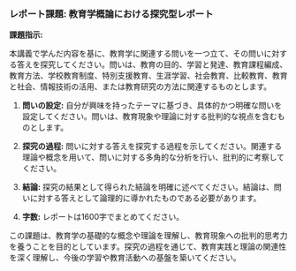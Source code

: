 ### レポート課題: 教育学概論における探究型レポート

**課題指示:**

本講義で学んだ内容を基に、教育学に関連する問いを一つ立て、その問いに対する答えを探究してください。問いは、教育の目的、学習と発達、教育課程編成、教育方法、学校教育制度、特別支援教育、生涯学習、社会教育、比較教育、教育と社会、情報技術の活用、または教育研究の方法に関連するものとします。

1. **問いの設定:** 自分が興味を持ったテーマに基づき、具体的かつ明確な問いを設定してください。問いは、教育現象や理論に対する批判的な視点を含むものとします。

2. **探究の過程:** 問いに対する答えを探究する過程を示してください。関連する理論や概念を用いて、問いに対する多角的な分析を行い、批判的に考察してください。

3. **結論:** 探究の結果として得られた結論を明確に述べてください。結論は、問いに対する答えとして論理的に導かれたものである必要があります。

4. **字数:** レポートは1600字でまとめてください。

この課題は、教育学の基礎的な概念や理論を理解し、教育現象への批判的思考力を養うことを目的としています。探究の過程を通じて、教育実践と理論の関連性を深く理解し、今後の学習や教育活動への基盤を築いてください。